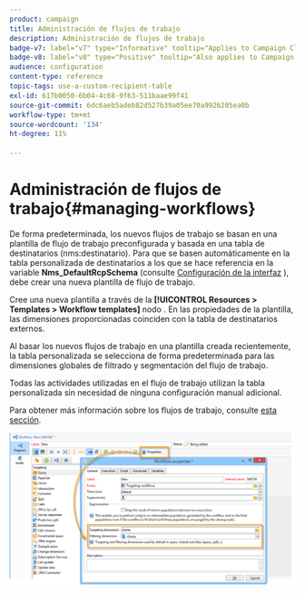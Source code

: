 ```yaml
---
product: campaign
title: Administración de flujos de trabajo
description: Administración de flujos de trabajo
badge-v7: label="v7" type="Informative" tooltip="Applies to Campaign Classic v7"
badge-v8: label="v8" type="Positive" tooltip="Also applies to Campaign v8"
audience: configuration
content-type: reference
topic-tags: use-a-custom-recipient-table
exl-id: 617b0050-6b04-4c68-9f63-511baae99f41
source-git-commit: 6dc6aeb5adeb82d527b39a05ee70a9926205ea0b
workflow-type: tm+mt
source-wordcount: '134'
ht-degree: 11%

---
```


# Administración de flujos de trabajo{#managing-workflows}



De forma predeterminada, los nuevos flujos de trabajo se basan en una plantilla de flujo de trabajo preconfigurada y basada en una tabla de destinatarios (nms:destinatario). Para que se basen automáticamente en la tabla personalizada de destinatarios a los que se hace referencia en la variable **Nms_DefaultRcpSchema** (consulte [Configuración de la interfaz](../../configuration/using/configuring-the-interface.md) ), debe crear una nueva plantilla de flujo de trabajo.

Cree una nueva plantilla a través de la **[!UICONTROL Resources > Templates > Workflow templates]** nodo . En las propiedades de la plantilla, las dimensiones proporcionadas coinciden con la tabla de destinatarios externos.

Al basar los nuevos flujos de trabajo en una plantilla creada recientemente, la tabla personalizada se selecciona de forma predeterminada para las dimensiones globales de filtrado y segmentación del flujo de trabajo.

Todas las actividades utilizadas en el flujo de trabajo utilizan la tabla personalizada sin necesidad de ninguna configuración manual adicional.

Para obtener más información sobre los flujos de trabajo, consulte [esta sección](../../workflow/using/about-workflows.md).

![](assets/cfg_external_table_workflow.png)

